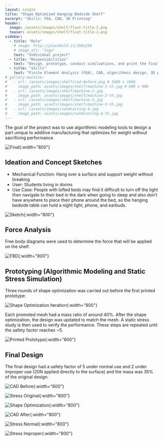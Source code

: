 ```yaml
---
layout: single
title: "Shape Optimized Hanging Bedside Shelf"
excerpt: "Skills: FEA, CAD, 3D Printing"
header:
  image: /assets/images/shelf/float-title-2.png
  teaser: assets/images/shelf/float-title-2.png
sidebar:
  - title: "Role"
    # image: http://placehold.it/350x250
    # image_alt: "logo"
    text: "Individual project"
  - title: "Responsibilities"
    text: "Design, prototype, conduct similuations, and print the final product"
  - title: "Skills"
    text: "Finite Element Analysis (FEA), CAD, algorithmic design, 3D printing"
# gallery-machine:
#   - url: /assets/images/shelf/cad-before.png # 1600 x 1068
#     image_path: assets/images/shelf/machine-1-th.jpg # 600 x 400
#   - url: /assets/images/shelf/machine-2.jpg
#     image_path: assets/images/shelf/machine-2-th.jpg
#   - url: /assets/images/shelf/machine-3.jpg
#     image_path: assets/images/shelf/machine-3-th.jpg
#   - url: /assets/images/sandcasting-4.jpg
#     image_path: assets/images/sandcasting-4-th.jpg
---
```


The goal of the project was to use algorithmic modeling tools to design a part unique to additive manufacturing that optimizes for weight without sacrificing performance.

![Final](/assets/images/shelf/demo.png){:width="800"}


## Ideation and Concept Sketches
* Mechanical Function: Hang over a surface and support weight without breaking
* User: Students living in dorms
* Use Case: People with lofted beds may find it difficult to turn off the light then navigate to their bed in the dark when going to sleep and also don’t have anywhere to place their phone around the bed, so the hanging bedside table can hold a night light, phone, and earbuds.

![Sketch](/assets/images/shelf/sketch.png){:width="800"}

## Force Analysis
Free body diagrams were used to determine the force that will be applied on the shelf.

![FBD](/assets/images/shelf/force.png){:width="800"}

## Prototyping (Algorithmic Modeling and Static Stress Simulation)
Three rounds of shape optimization was carried out before the first printed prototype:

![Shape Optimization Iteration](/assets/images/shelf/iterations.jpg){:width="800"}

Each promoted mesh had a mass ratio of around 40%. After the shape optimization, the design was updated to match the mesh. A static stress study is then used to verify the performance. These steps are repeated until the safety factor reaches ~5. 

![Printed Prototype](/assets/images/shelf/prototype.png){:width="800"}

## Final Design
The final design had a safety factor of 5 under normal use and 2 under improper use (20N applied directly to the surface) and the mass was 35% of the original design.

![CAD Before](/assets/images/shelf/cad-before.png){:width="800"}

![Stress Original](/assets/images/shelf/stress-og.png){:width="800"}

![Shape Optimization](/assets/images/shelf/shape-op.png){:width="800"}

![CAD After](/assets/images/shelf/cad-after.png){:width="800"}

![Stress Normal](/assets/images/shelf/stress-normal.png){:width="800"}

![Stress Improper](/assets/images/shelf/stress-improper.png){:width="800"}




